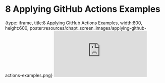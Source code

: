 # 8 Applying GitHub Actions Examples
 
{type: iframe, title:8 Applying GitHub Actions Examples, width:800, height:600, poster:resources/chapt_screen_images/applying-github-actions-examples.png}
![](https://hutchdatascience.org/GitHub_Automation_for_Scientists/no_toc/applying-github-actions-examples.html)
 

 
